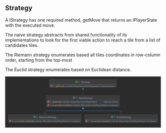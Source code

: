 ## Strategy

A IStrategy has one required method, getMove that returns an IPlayerState with the executed move.

The naive strategy abstracts from shared functionality of its implementations to look for the first viable action to 
reach a tile from a list of candidates tiles.

The Riemann strategy enumerates based all tiles coordinates in row-column order, starting from the top-most

The Euclid strategy enumerates based on Euclidean distance.


![img.png](StrategyDiagram.png)